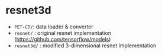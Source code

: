 # resnet3d

- `PET-CT/`: data loader & converter
- `resnet/` : original resnet implementation (https://github.com/tensorflow/models)
- `resnet3d/` : modified 3-dimensional resnet implementation
